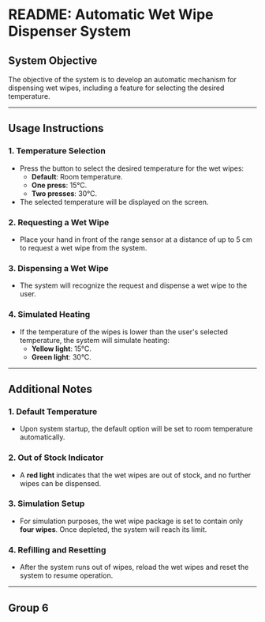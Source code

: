 # README: Automatic Wet Wipe Dispenser System

## **System Objective**
The objective of the system is to develop an automatic mechanism for dispensing wet wipes, including a feature for selecting the desired temperature.

---

## **Usage Instructions**

### 1. Temperature Selection
- Press the button to select the desired temperature for the wet wipes:
  - **Default**: Room temperature.
  - **One press**: 15°C.
  - **Two presses**: 30°C.
- The selected temperature will be displayed on the screen.

### 2. Requesting a Wet Wipe
- Place your hand in front of the range sensor at a distance of up to 5 cm to request a wet wipe from the system.

### 3. Dispensing a Wet Wipe
- The system will recognize the request and dispense a wet wipe to the user.

### 4. Simulated Heating
- If the temperature of the wipes is lower than the user's selected temperature, the system will simulate heating:
  - **Yellow light**: 15°C.
  - **Green light**: 30°C.

---

## **Additional Notes**

### 1. Default Temperature
- Upon system startup, the default option will be set to room temperature automatically.

### 2. Out of Stock Indicator
- A **red light** indicates that the wet wipes are out of stock, and no further wipes can be dispensed.

### 3. Simulation Setup
- For simulation purposes, the wet wipe package is set to contain only **four wipes**. Once depleted, the system will reach its limit.

### 4. Refilling and Resetting
- After the system runs out of wipes, reload the wet wipes and reset the system to resume operation.

---

## **Group 6**
